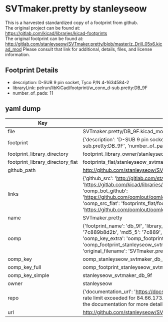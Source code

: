 # SVTmaker.pretty by stanleyseow  
This is a harvested standardized copy of a footprint from github.  
The original project can be found at:  
https://gitlab.com/kicad/libraries/kicad-footprints  
The original footprint can be found at:
http://gitlab.com/stanleyseow/SVTmaker.pretty/blob/master/z_Drill_05x6.kicad_mod
Please consult that link for additional, details, files, and license information.  
## Footprint Details
* description: D-SUB 9 pin socket, Tyco P/N 4-1634584-2  
* libraryLink: pelrun/libKiCad/footprint/w_conn_d-sub.pretty:DB_9F  
* number_of_pads: 11  
## yaml dump  
| Key | Value |  
| --- | --- |  
| file | SVTmaker.pretty/DB_9F.kicad_mod |  
| footprint | {'description': 'D-SUB 9 pin socket, Tyco P/N 4-1634584-2', 'libraryLink': 'pelrun/libKiCad/footprint/w_conn_d-sub.pretty:DB_9F', 'number_of_pads': 11} |  
| footprint_library_directory | footprint_library_owner/stanleyseow_SVTmaker.pretty |  
| footprint_library_directory_flat | footprints_flat/stanleyseow_svtmaker_db_9f/working |  
| github_path | http://github.com/stanleyseow/SVTmaker.pretty/blob/master/DB_9F.kicad_mod |  
| links | {'github_src': 'http://gitlab.com/stanleyseow/SVTmaker.pretty/blob/master/z_Drill_05x6.kicad_mod', 'github_src_repo': 'https://gitlab.com/kicad/libraries/kicad-footprints', 'oomp_bot': 'footprints/stanleyseow_svtmaker_db_9f/working', 'oomp_bot_github': 'https://github.com/oomlout/oomlout_oomp_footprint_bot/tree/main/footprints/stanleyseow_svtmaker_db_9f/working', 'oomp_src_flat': 'footprints_flat/footprints_flat/stanleyseow_svtmaker_db_9f/working', 'oomp_src_flat_github': 'https://github.com/oomlout/oomlout_oomp_footprint_src/tree/main/footprints_flat/stanleyseow_svtmaker_db_9f/working'} |  
| name | SVTmaker.pretty |  
| oomp | {'footprint_name': 'db_9f', 'library_name': 'svtmaker', 'md5': '7c889b8d2b74d892f7a4349232d8fe3a', 'md5_10': '7c889b8d2b', 'md5_5': '7c889', 'md5_6': '7c889b', 'oomp_key': 'oomp_stanleyseow_svtmaker_db_9f', 'oomp_key_extra': 'oomp_footprint_stanleyseow_svtmaker_db_9f', 'oomp_key_full': 'oomp_footprint_stanleyseow_svtmaker_db_9f_7c889b', 'oomp_key_simple': 'stanleyseow_svtmaker_db_9f', 'original_filename': 'SVTmaker.pretty/DB_9F.kicad_mod', 'owner_name': 'stanleyseow'} |  
| oomp_key | oomp_stanleyseow_svtmaker_db_9f |  
| oomp_key_full | oomp_footprint_stanleyseow_svtmaker_db_9f |  
| oomp_key_simple | stanleyseow_svtmaker_db_9f |  
| owner | stanleyseow |  
| repo | {'documentation_url': 'https://docs.github.com/rest/overview/resources-in-the-rest-api#rate-limiting', 'message': "API rate limit exceeded for 84.66.173.59. (But here's the good news: Authenticated requests get a higher rate limit. Check out the documentation for more details.)"} |  
| url | http://github.com/stanleyseow/SVTmaker.pretty |  

